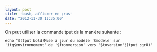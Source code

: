 ```yaml
---
layout: post
title: "bash, afficher en gras"
date: "2012-11-30 11:35:00"
---
```

On peut utiliser la commande tput de la manière suivante :


```
echo "$(tput bold)Mise à jour du modèle '$modele' sur 'itg$environnement' de '$fromversion' vers '$toversion'$(tput sgr0)"
```

<div style="height: 0; overflow: hidden;">gras, bold, tput, echo
</div>

